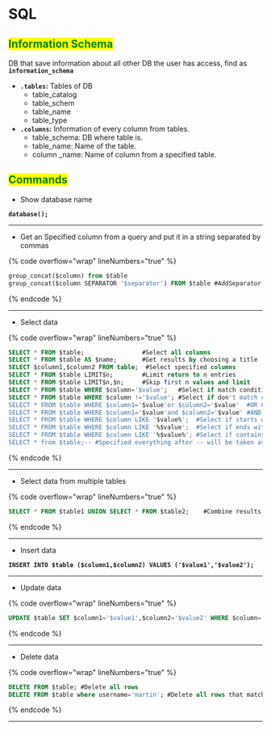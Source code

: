 # SQL

## <mark style="color:green;">Information Schema</mark>

DB that save information about all other DB the user has access, find as **`information_schema`**

* **`.tables`:** Tables of DB
  * table\_catalog
  * table\_schem
  * table\_name
  * table\_type
* **`.columns`:** Information of every column from tables.
  * table\_schema: DB where table is.
  * table\_name: Name of the table.
  * column \_name: Name of column from a specified table.



## <mark style="color:green;">Commands</mark>

* Show database name

<pre class="language-sql" data-overflow="wrap" data-line-numbers><code class="lang-sql"><strong>database();
</strong></code></pre>

***

* Get an Specified column from a query and put it in a string separated by commas

{% code overflow="wrap" lineNumbers="true" %}
```sql
group_concat($column) from $table
group_concat($column SEPARATOR '$separator') FROM $table #AddSeparator for results
```
{% endcode %}

***

* Select data

{% code overflow="wrap" lineNumbers="true" %}
```sql
SELECT * FROM $table;                #Select all columns
SELECT * FROM $table AS $name;       #Get results by choosing a title 
SELECT $column1,$column2 FROM table;  #Select specified columns
SELECT * FROM $table LIMIT$n;        #Limit return to n entries
SELECT * FROM $table LIMIT$n,$n;     #Skip first n values and limit
SELECT * FROM $table WHERE $column='$value';   #Select if match condition
SELECT * FROM $table WHERE $column !='$value'; #Select if don't match condition
SELECT * FROM $table WHERE $column1='$value'or $column2='$value'  #OR Condition
SELECT * FROM $table WHERE $column1='$value'and $column2='$value' #AND Condition
SELECT * FROM $table WHERE $column LIKE '$value%';  #Select if starts with value
SELECT * FROM $table WHERE $column LIKE '%$value';  #Select if ends with value
SELECT * FROM $table WHERE $column LIKE '%$value%'; #Select if contains value
SELECT * from $table;-- #Specified everything after -- will be taken as comment
```
{% endcode %}

***

* Select data from multiple tables

{% code overflow="wrap" lineNumbers="true" %}
```sql
SELECT * FROM $table1 UNION SELECT * FROM $table2;    #Combine results
```
{% endcode %}

***

* Insert data

<pre class="language-sql" data-overflow="wrap" data-line-numbers><code class="lang-sql"><strong>INSERT INTO $table ($column1,$column2) VALUES ('$value1','$value2');
</strong></code></pre>

***

* Update data

{% code overflow="wrap" lineNumbers="true" %}
```sql
UPDATE $table SET $column1='$value1',$column2='$value2' WHERE $column='$value';
```
{% endcode %}

***

* Delete  data

{% code overflow="wrap" lineNumbers="true" %}
```sql
DELETE FROM $table; #Delete all rows
DELETE FROM $table where username='martin'; #Delete all rows that match condition
```
{% endcode %}

***

